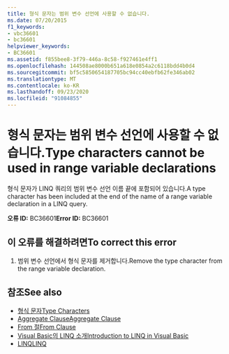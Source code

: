 ```yaml
---
title: 형식 문자는 범위 변수 선언에 사용할 수 없습니다.
ms.date: 07/20/2015
f1_keywords:
- vbc36601
- bc36601
helpviewer_keywords:
- BC36601
ms.assetid: f855bee8-3f79-446a-8c58-f927461e4ff1
ms.openlocfilehash: 144508ae8000b651a618e0854a2c6118bdd4b0d4
ms.sourcegitcommit: bf5c5850654187705bc94cc40ebfb62fe346ab02
ms.translationtype: MT
ms.contentlocale: ko-KR
ms.lasthandoff: 09/23/2020
ms.locfileid: "91084855"
---
```

# <a name="type-characters-cannot-be-used-in-range-variable-declarations"></a><span data-ttu-id="2a59b-102">형식 문자는 범위 변수 선언에 사용할 수 없습니다.</span><span class="sxs-lookup"><span data-stu-id="2a59b-102">Type characters cannot be used in range variable declarations</span></span>

<span data-ttu-id="2a59b-103">형식 문자가 LINQ 쿼리의 범위 변수 선언 이름 끝에 포함되어 있습니다.</span><span class="sxs-lookup"><span data-stu-id="2a59b-103">A type character has been included at the end of the name of a range variable declaration in a LINQ query.</span></span>  
  
 <span data-ttu-id="2a59b-104">**오류 ID:** BC36601</span><span class="sxs-lookup"><span data-stu-id="2a59b-104">**Error ID:** BC36601</span></span>  
  
## <a name="to-correct-this-error"></a><span data-ttu-id="2a59b-105">이 오류를 해결하려면</span><span class="sxs-lookup"><span data-stu-id="2a59b-105">To correct this error</span></span>  
  
1. <span data-ttu-id="2a59b-106">범위 변수 선언에서 형식 문자를 제거합니다.</span><span class="sxs-lookup"><span data-stu-id="2a59b-106">Remove the type character from the range variable declaration.</span></span>  
  
## <a name="see-also"></a><span data-ttu-id="2a59b-107">참조</span><span class="sxs-lookup"><span data-stu-id="2a59b-107">See also</span></span>

- [<span data-ttu-id="2a59b-108">형식 문자</span><span class="sxs-lookup"><span data-stu-id="2a59b-108">Type Characters</span></span>](../programming-guide/language-features/data-types/type-characters.md)
- [<span data-ttu-id="2a59b-109">Aggregate Clause</span><span class="sxs-lookup"><span data-stu-id="2a59b-109">Aggregate Clause</span></span>](../language-reference/queries/aggregate-clause.md)
- [<span data-ttu-id="2a59b-110">From 절</span><span class="sxs-lookup"><span data-stu-id="2a59b-110">From Clause</span></span>](../language-reference/queries/from-clause.md)
- [<span data-ttu-id="2a59b-111">Visual Basic의 LINQ 소개</span><span class="sxs-lookup"><span data-stu-id="2a59b-111">Introduction to LINQ in Visual Basic</span></span>](../programming-guide/language-features/linq/introduction-to-linq.md)
- [<span data-ttu-id="2a59b-112">LINQ</span><span class="sxs-lookup"><span data-stu-id="2a59b-112">LINQ</span></span>](../programming-guide/language-features/linq/index.md)
